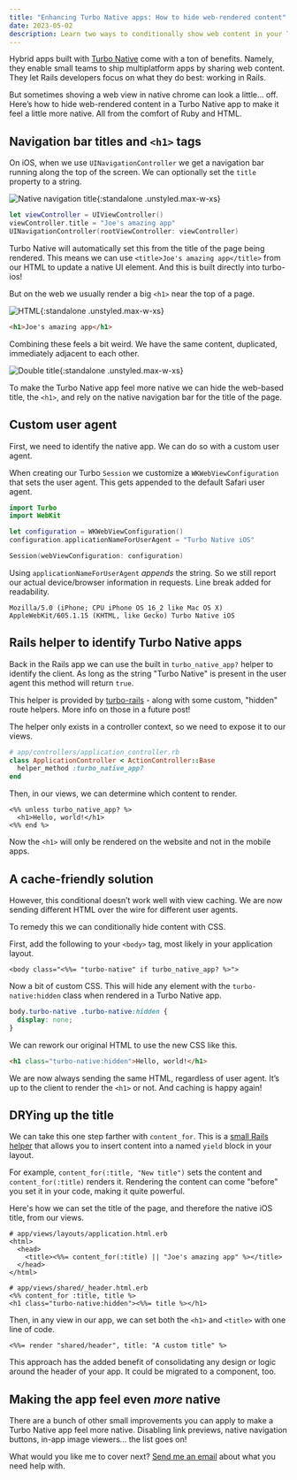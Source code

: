 ```yaml
---
title: "Enhancing Turbo Native apps: How to hide web-rendered content"
date: 2023-05-02
description: Learn two ways to conditionally show web content in your Turbo Native app. One quick and dirty and one cache-friendly.
---
```


Hybrid apps built with [Turbo Native](<%= url_for "_posts/2021-05-14-turbo-ios.md" %>) come with a ton of benefits. Namely, they enable small teams to ship multiplatform apps by sharing web content. They let Rails developers focus on what they do best: working in Rails.

But sometimes shoving a web view in native chrome can look a little… off. Here’s how to hide web-rendered content in a Turbo Native app to make it feel a little more native. All from the comfort of Ruby and HTML.

## Navigation bar titles and `<h1>` tags

On iOS, when we use `UINavigationController` we get a navigation bar running along the top of the screen. We can optionally set the `title` property to a string.

![Native navigation title](/assets/images/hide-web-rendered-content-on-turbo-native-apps/native-title.png){:standalone .unstyled.max-w-xs}

```swift
let viewController = UIViewController()
viewController.title = "Joe's amazing app"
UINavigationController(rootViewController: viewController)
```

Turbo Native will automatically set this from the title of the page being rendered. This means we can use `<title>Joe's amazing app</title>` from our HTML to update a native UI element. And this is built directly into turbo-ios!

But on the web we usually render a big `<h1>` near the top of a page.

![HTML <h1>](/assets/images/hide-web-rendered-content-on-turbo-native-apps/html-title.png){:standalone .unstyled.max-w-xs}

```html
<h1>Joe's amazing app</h1>
```

Combining these feels a bit weird. We have the same content, duplicated, immediately adjacent to each other.

![Double title](/assets/images/hide-web-rendered-content-on-turbo-native-apps/double-title.png){:standalone .unstyled.max-w-xs}

To make the Turbo Native app feel more native we can hide the web-based title, the `<h1>`, and rely on the native navigation bar for the title of the page.

## Custom user agent

First, we need to identify the native app. We can do so with a custom user agent.

When creating our Turbo `Session` we customize a `WKWebViewConfiguration` that sets the user agent. This gets appended to the default Safari user agent.

```swift
import Turbo
import WebKit

let configuration = WKWebViewConfiguration()
configuration.applicationNameForUserAgent = "Turbo Native iOS"

Session(webViewConfiguration: configuration)
```

Using `applicationNameForUserAgent` _appends_ the string. So we still report our actual device/browser information in requests. Line break added for readability.

```
Mozilla/5.0 (iPhone; CPU iPhone OS 16_2 like Mac OS X)
AppleWebKit/605.1.15 (KHTML, like Gecko) Turbo Native iOS
```

## Rails helper to identify Turbo Native apps

Back in the Rails app we can use the built in `turbo_native_app?` helper to identify the client. As long as the string "Turbo Native" is present in the user agent this method will return `true`.

This helper is provided by [turbo-rails](https://github.com/hotwired/turbo-rails/blob/main/app/controllers/turbo/native/navigation.rb#L8-L10) - along with some custom, "hidden" route helpers. More info on those in a future post!

The helper only exists in a controller context, so we need to expose it to our views.

```ruby
# app/controllers/application_controller.rb
class ApplicationController < ActionController::Base
  helper_method :turbo_native_app?
end
```

Then, in our views, we can determine which content to render.

```erb
<%% unless turbo_native_app? %>
  <h1>Hello, world!</h1>
<%% end %>
```

Now the `<h1>` will only be rendered on the website and not in the mobile apps.

## A cache-friendly solution

However, this conditional doesn’t work well with view caching. We are now sending different HTML over the wire for different user agents.

To remedy this we can conditionally hide content with CSS.

First, add the following to your `<body>` tag, most likely in your application layout.

```erb
<body class="<%%= "turbo-native" if turbo_native_app? %>">
```

Now a bit of custom CSS. This will hide any element with the `turbo-native:hidden` class when rendered in a Turbo Native app.

```css
body.turbo-native .turbo-native:hidden {
  display: none;
}
```

We can rework our original HTML to use the new CSS like this.

```html
<h1 class="turbo-native:hidden">Hello, world!</h1>
```

We are now always sending the same HTML, regardless of user agent. It’s up to the client to render the `<h1>` or not. And caching is happy again!

## DRYing up the title

We can take this one step farther with `content_for`. This is a [small Rails helper](https://guides.rubyonrails.org/layouts_and_rendering.html#using-the-content-for-method) that allows you to insert content into a named `yield` block in your layout.

For example, `content_for(:title, "New title")` sets the content and `content_for(:title)` renders it. Rendering the content can come "before" you set it in your code, making it quite powerful.

Here's how we can set the title of the page, and therefore the native iOS title, from our views.

```erb
# app/views/layouts/application.html.erb
<html>
  <head>
    <title><%%= content_for(:title) || "Joe's amazing app" %></title>
  </head>
</html>

# app/views/shared/_header.html.erb
<%% content_for :title, title %>
<h1 class="turbo-native:hidden"><%%= title %></h1>
```

Then, in any view in our app, we can set both the `<h1>` and `<title>` with one line of code.

```erb
<%%= render "shared/header", title: "A custom title" %>
```

This approach has the added benefit of consolidating any design or logic around the header of your app. It could be migrated to a component, too.

## Making the app feel even _more_ native

There are a bunch of other small improvements you can apply to make a Turbo Native app feel more native. Disabling link previews, native navigation buttons, in-app image viewers… the list goes on!

What would you like me to cover next? [Send me an email](mailto:joe@masilotti.com) about what you need help with.
